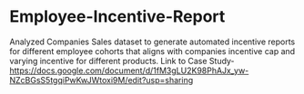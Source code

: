 # Employee-Incentive-Report
Analyzed Companies Sales dataset to generate automated incentive reports for different employee cohorts that aligns with companies incentive cap and varying incentive for different products.
Link to Case Study- https://docs.google.com/document/d/1fM3gLU2K98PhAJx_yw-NZcBGsS5tgqiPwKwJWtoxi9M/edit?usp=sharing 
